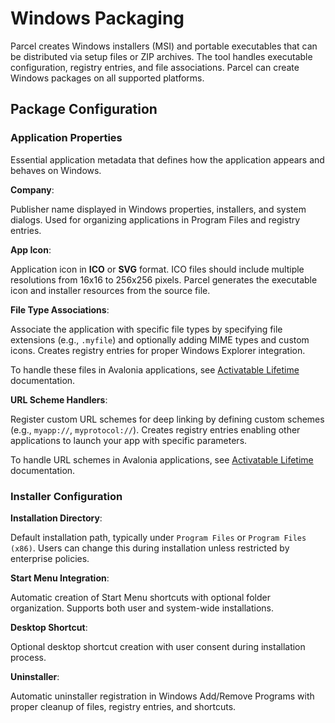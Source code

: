 # Windows Packaging

Parcel creates Windows installers (MSI) and portable executables that can be distributed via setup files or ZIP archives. The tool handles executable configuration, registry entries, and file associations. Parcel can create Windows packages on all supported platforms.

## Package Configuration

### Application Properties

Essential application metadata that defines how the application appears and behaves on Windows.

**Company**:

Publisher name displayed in Windows properties, installers, and system dialogs. Used for organizing applications in Program Files and registry entries.

**App Icon**:

Application icon in **ICO** or **SVG** format. ICO files should include multiple resolutions from 16x16 to 256x256 pixels. Parcel generates the executable icon and installer resources from the source file.

**File Type Associations**:

Associate the application with specific file types by specifying file extensions (e.g., `.myfile`) and optionally adding MIME types and custom icons. Creates registry entries for proper Windows Explorer integration.

To handle these files in Avalonia applications, see [Activatable Lifetime](https://docs.avaloniaui.net/docs/concepts/services/activatable-lifetime#handling-uri-activation) documentation.

**URL Scheme Handlers**:

Register custom URL schemes for deep linking by defining custom schemes (e.g., `myapp://`, `myprotocol://`). Creates registry entries enabling other applications to launch your app with specific parameters.

To handle URL schemes in Avalonia applications, see [Activatable Lifetime](https://docs.avaloniaui.net/docs/concepts/services/activatable-lifetime#handling-uri-activation) documentation.

### Installer Configuration

**Installation Directory**:

Default installation path, typically under `Program Files` or `Program Files (x86)`. Users can change this during installation unless restricted by enterprise policies.

**Start Menu Integration**:

Automatic creation of Start Menu shortcuts with optional folder organization. Supports both user and system-wide installations.

**Desktop Shortcut**:

Optional desktop shortcut creation with user consent during installation process.

**Uninstaller**:

Automatic uninstaller registration in Windows Add/Remove Programs with proper cleanup of files, registry entries, and shortcuts.
